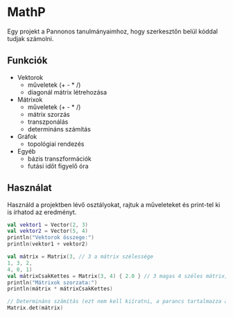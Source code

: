 # MathP

Egy projekt a Pannonos tanulmányaimhoz, hogy szerkesztőn belül kóddal tudjak számolni.

## Funkciók

- Vektorok
  - műveletek (+ - * /)
  - diagonál mátrix létrehozása
- Mátrixok
  - műveletek (+ - * /)
  - mátrix szorzás
  - transzponálás
  - determináns számítás
- Gráfok
  - topológiai rendezés
- Egyéb
  - bázis transzformációk
  - futási időt figyelő óra

## Használat

Használd a projektben lévő osztályokat, rajtuk a műveleteket és print-tel ki is írhatod az eredményt.

```kotlin
val vektor1 = Vector(2, 3)
val vektor2 = Vector(5, 4)
println("Vektorok összege:")
println(vektor1 + vektor2)

val mátrix = Matrix(3, // 3 a mátrix szélessége
1, 3, 2,
4, 0, 1)
val mátrixCsakKettes = Matrix(3, 4) { 2.0 } // 3 magas 4 széles mátrix, aminek minden eleme 2
println("Mátrixok szorzata:")
println(mátrix * mátrixCsakKettes)

// Determináns számítás (ezt nem kell kiíratni, a parancs tartalmazza a kiíratást)
Matrix.det(mátrix)
```
